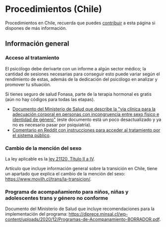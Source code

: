 # Procedimientos (Chile)

Procedimientos en Chile, recuerda que puedes [contribuir](contribuir.md) a esta página si dispones de más información.

## Información general

### Acceso al tratamiento

El psicólogo debe derivarte con un informe a algún sector médico; la cantidad de sesiones necesarias para conseguir esto puede variar según el rendimiento de estas, además de la dedicación del psicólogo en analizar y promover tu situación.

Si tienes seguro de salud Fonasa, parte de la terapia hormonal es gratis (aún no hay códigos para todas las etapas).

* [Documento del Ministerio de Salud que describe la "vía clínica para la adecuación corporal en personas con incongruencia entre sexo físico e identidad de género"](https://www.minsal.cl/portal/url/item/d126e58ba4cb53f5e040010165017912.pdf) (este documento está un poco desactualizado y ya no es necesario pasar por psiquiatría).
* [Comentario en Reddit con instrucciones para acceder al tratamiento por el sistema público](https://www.reddit.com/r/chile/comments/qscahn/recursosconsejos_para_una_chica_trans_en_chile/hkeytas).

### Cambio de la mención del sexo

La ley aplicable es la [ley 21120, Título II a IV](https://www.bcn.cl/leychile/navegar?idNorma=1126480).

Artículo que incluye información general sobre la transición en Chile, tiene un apartado que explica el cambio de la mención del sexo: https://www.movilh.cl/trans/la-transicion/.

### Programa de acompañamiento para niños, niñas y adolescentes trans y género no conforme

Documento del Ministerio de Salud que incluye recomendaciones para la implementación del programa: https://diprece.minsal.cl/wp-content/uploads/2020/12/Programas-de-Acompanamiento-BORRADOR.pdf. 